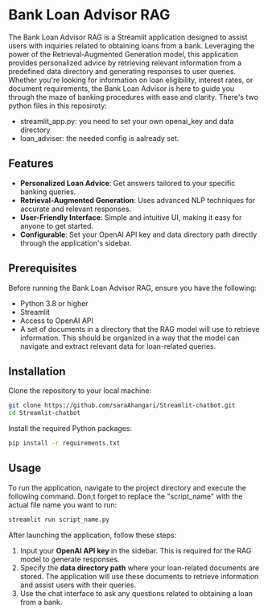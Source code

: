 # Bank Loan Advisor RAG

The Bank Loan Advisor RAG is a Streamlit application designed to assist users with inquiries related to obtaining loans from a bank. Leveraging the power of the Retrieval-Augmented Generation model, this application provides personalized advice by retrieving relevant information from a predefined data directory and generating responses to user queries. Whether you're looking for information on loan eligibility, interest rates, or document requirements, the Bank Loan Advisor is here to guide you through the maze of banking procedures with ease and clarity.
There's two python files in this reposiroty:
- streamlit_app.py: you need to set your own openai_key and data directory
- loan_adviser: the needed config is aalready set.


## Features

- **Personalized Loan Advice**: Get answers tailored to your specific banking queries.
- **Retrieval-Augmented Generation**: Uses advanced NLP techniques for accurate and relevant responses.
- **User-Friendly Interface**: Simple and intuitive UI, making it easy for anyone to get started.
- **Configurable**: Set your OpenAI API key and data directory path directly through the application's sidebar.

## Prerequisites

Before running the Bank Loan Advisor RAG, ensure you have the following:

- Python 3.8 or higher
- Streamlit
- Access to OpenAI API
- A set of documents in a directory that the RAG model will use to retrieve information. This should be organized in a way that the model can navigate and extract relevant data for loan-related queries.

## Installation

Clone the repository to your local machine:

```bash
git clone https://github.com/saraAhangari/Streamlit-chatbot.git
cd Streamlit-chatbot
```

Install the required Python packages:

```bash
pip install -r requirements.txt
```

## Usage
To run the application, navigate to the project directory and execute the following command. Don;t forget to replace the "script_name" with the actual file name you want to run:

```bash
streamlit run script_name.py
```

After launching the application, follow these steps:

1. Input your **OpenAI API key** in the sidebar. This is required for the RAG model to generate responses.
2. Specify the **data directory path** where your loan-related documents are stored. The application will use these documents to retrieve information and assist users with their queries.
3. Use the chat interface to ask any questions related to obtaining a loan from a bank.
